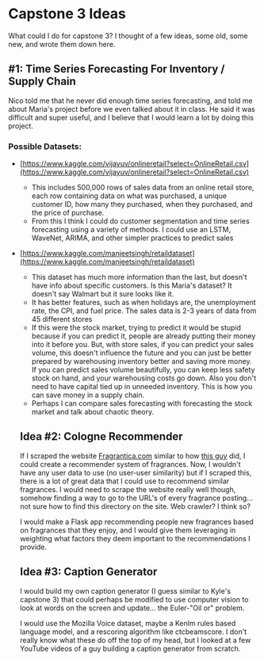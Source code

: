 # Capstone 3 Ideas

What could I do for capstone 3? I thought of a few ideas, some old, some new, and wrote them down here.

## #1: Time Series Forecasting For Inventory / Supply Chain

Nico told me that he never did enough time series forecasting, and told me about Maria's project before we even talked about it in class.  He said it was difficult and super useful, and I believe that I would learn a lot by doing this project.  

### Possible Datasets:

- [https://www.kaggle.com/vijayuv/onlineretail?select=OnlineRetail.csv](https://www.kaggle.com/vijayuv/onlineretail?select=OnlineRetail.csv)
    - This includes 500,000 rows of sales data from an online retail store, each row containing data on what was purchased, a unique customer ID, how many they purchased, when they purchased, and the price of purchase.
    - From this I think I could do customer segmentation and time series forecasting using a variety of methods. I could use an LSTM, WaveNet, ARIMA, and other simpler practices to predict sales
- [https://www.kaggle.com/manjeetsingh/retaildataset](https://www.kaggle.com/manjeetsingh/retaildataset)
    - This dataset has much more information than the last, but doesn't have info about specific customers. Is this Maria's dataset? It doesn't say Walmart but it sure looks like it.
    - It has better features, such as when holidays are, the unemployment rate, the CPI, and fuel price.  The sales data is 2-3 years of data from 45 different stores
    - If this were the stock market, trying to predict it would be stupid because if you can predict it, people are already putting their money into it before you. But, with store sales, if you can predict your sales volume, this doesn't influence the future and you can just be better prepared by warehousing inventory better and saving more money.  If you can predict sales volume beautifully, you can keep less safety stock on hand, and your warehousing costs go down. Also you don't need to have capital tied up in unneeded inventory.  This is how you can save money in a supply chain.
    - Perhaps I can compare sales forecasting with forecasting the stock market and talk about chaotic theory.

    ## Idea #2: Cologne Recommender

    If I scraped the website [Fragrantica.com](http://fragrantica.com) similar to how [this guy](http://cs229.stanford.edu/proj2016spr/report/024.pdf) did, I could create a recommender system of fragrances.  Now, I wouldn't have any user data to use (no user-user similarity) but if I scraped this, there is a lot of great data that I could use to recommend similar fragrances.  I would need to scrape the website really well though, somehow finding a way to go to the URL's of every fragrance posting... not sure how to find this directory on the site. Web crawler? I think so? 

    I would make a Flask app recommending people new fragrances based on fragrances that they enjoy, and I would give them leveraging in weighting what factors they deem important to the recommendations I provide.  

    ## Idea #3: Caption Generator

    I would build my own caption generator (I guess similar to Kyle's capstone 3) that could perhaps be modified to use computer vision to look at words on the screen and update... the Euler-"Oil or" problem.  

    I would use the Mozilla Voice dataset, maybe a Kenlm rules based language model, and a rescoring algorithm like ctcbeamscore. I don't really know what these do off the top of my head, but I looked at a few YouTube videos of a guy building a caption generator from scratch.